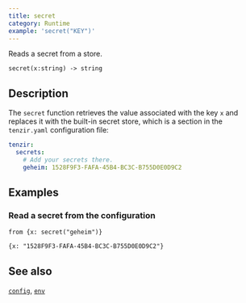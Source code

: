 ```yaml
---
title: secret
category: Runtime
example: 'secret("KEY")'
---
```

Reads a secret from a store.

```tql
secret(x:string) -> string
```

## Description

The `secret` function retrieves the value associated with the key `x` and
replaces it with the built-in secret store, which is a section in the
`tenzir.yaml` configuration file:

```yaml
tenzir:
  secrets:
    # Add your secrets there.
    geheim: 1528F9F3-FAFA-45B4-BC3C-B755D0E0D9C2
```

## Examples

### Read a secret from the configuration

```tql
from {x: secret("geheim")}
```

```tql
{x: "1528F9F3-FAFA-45B4-BC3C-B755D0E0D9C2"}
```

## See also

[`config`](/reference/functions/config),
[`env`](/reference/functions/env)
